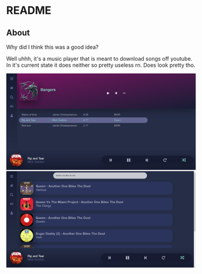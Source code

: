 # README

## About

Why did I think this was a good idea?

Well uhhh, it's a music player that is meant to download songs off youtube. In it's current state it does neither so pretty useless rn. Does look pretty tho.

![Demo 1](https://github.com/ReCore-sys/Octave/raw/main/non_functional/images/demo1.png)
![Demo 2](https://github.com/ReCore-sys/Octave/raw/main/non_functional/images/demo2.png)
